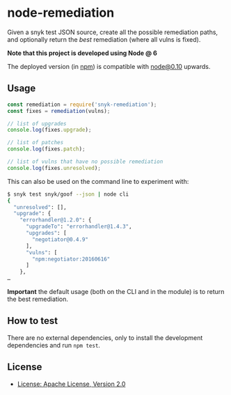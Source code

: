 # node-remediation

Given a snyk test JSON source, create all the possible remediation paths, and optionally return the *best* remediation (where all vulns is fixed).

**Note that this project is developed using Node @ 6**

The deployed version (in [npm](https://npmjs.com/snyk-remediation/)) is compatible with node@0.10 upwards.

## Usage


```js
const remediation = require('snyk-remediation');
const fixes = remediation(vulns);

// list of upgrades
console.log(fixes.upgrade);

// list of patches
console.log(fixes.patch);

// list of vulns that have no possible remediation
console.log(fixes.unresolved);
```

This can also be used on the command line to experiment with:

```bash
$ snyk test snyk/goof --json | node cli
{
  "unresolved": [],
  "upgrade": {
    "errorhandler@1.2.0": {
      "upgradeTo": "errorhandler@1.4.3",
      "upgrades": [
        "negotiator@0.4.9"
      ],
      "vulns": [
        "npm:negotiator:20160616"
      ]
    },
…
```

**Important** the default usage (both on the CLI and in the module) is to return the best remediation.

## How to test

There are no external dependencies, only to install the development dependencies and run `npm test`.

## License

* [License: Apache License, Version 2.0](LICENSE)
